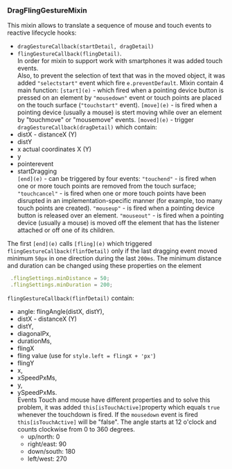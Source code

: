 ### DragFlingGestureMixin
 
This mixin allows to translate a sequence of mouse and touch events to reactive lifecycle hooks:
 * `dragGestureCallback(startDetail, dragDetail)`<br>
 * `flingGestureCallback(flingDetail)`.<br>
In order for mixin to support work with smartphones it was added touch events.<br>
Also, to prevent the selection of text that was in the moved object, it was added `"selectstart"` event which fire `e.preventDefault`.
  Mixin contain 4 main function:
   `[start](e)` - which fired when a pointing device button is pressed on an element by `"mousedown"` event
             or touch points are placed on the touch surface (`"touchstart"` event).
    `[move](e)` -  is fired when a pointing device (usually a mouse) is stert moving while over an element by
            "touchmove" or "mousemove" events.
        `[moved](e)` - trigger `dragGestureCallback(dragDetail)` which contain:
* distX - distanceX (Y)
* distY
* x  actual coordinates X (Y)
* y
* pointerevent
* startDragging<br>
`[end](e)` - can be triggered by four events:
                `"touchend"` - is fired when one or more touch points are removed from the touch surface;
                `"touchcancel"` - is fired when one or more touch points have been disrupted in an implementation-specific manner (for example, too many touch points are created).
                `"mouseup"` - is fired when a pointing device button is released over an element.
                `"mouseout"` - is fired when a pointing device (usually a mouse) is moved off the element that has the listener attached or off one of its children.

The first `[end](e)` calls `[fling](e)` which triggered `flingGestureCallback(flinfDetail)` only if the last dragging event moved minimum `50px` in one direction during the last `200ms`.
   The minimum distance and duration can be changed using these properties on the element
   ```javascript
    .flingSettings.minDistance = 50;
    .flingSettings.minDuration = 200;
```
`flingGestureCallback(flinfDetail)` contain:
* angle: flingAngle(distX, distY),
* distX - distanceX (Y)
* distY,
* diagonalPx,
* durationMs,
* flingX  
* fling value (use for `style.left = flingX + 'px'`)
* flingY
* x,
* xSpeedPxMs,
*  y,
* ySpeedPxMs.<br>
Events Touch and mouse have different properties and to solve this problem, it was added `this[isTouchActive]`property which equals `true` whenever the touchdown is fired. If the `mousedown` event is fired `this[isTouchActive]` will be "false".
The angle starts at 12 o'clock and counts clockwise from 0 to 360 degrees.
  * up/north:     0
   * right/east:  90
   * down/south: 180
   * left/west:  270
